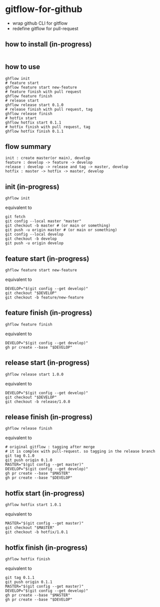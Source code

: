 # gitflow-for-github
- wrap github CLI for gitflow
- redefine gitflow for pull-request

## how to install (in-progress)
```shell

```

## how to use
```shell
ghflow init
# feature start
ghflow feature start new-feature
# feature finish with pull request
ghflow feature finish
# release start
ghflow release start 0.1.0
# release finish with pull request, tag
ghflow release finish
# hotfix start
ghflow hotfix start 0.1.1
# hotfix finish with pull request, tag
ghflow hotfix finish 0.1.1
```

## flow summary
```
init : create master(or main), develop
feature : develop -> feature -> develop
release : develop -> release and tag -> master, develop
hotfix : master -> hotfix -> master, develop
```

## init (in-progress)
```shell
ghflow init
```
equivalent to
```shell
git fetch
git config --local master "master"
git checkout -b master # (or main or something)
git push -u origin master # (or main or something)
git config --local develop
git checkout -b develop
git push -u origin develop
```

## feature start (in-progress)
```shell
ghflow feature start new-feature
```
equivalent to
```shell
DEVELOP="$(git config --get develop)"
git checkout "$DEVELOP"
git checkout -b feature/new-feature
```
## feature finish (in-progress)
```shell
ghflow feature finish
```
equivalent to
```shell
DEVELOP="$(git config --get develop)"
gh pr create --base "$DEVELOP"
```

## release start (in-progress)
```shell
ghflow release start 1.0.0
```
equivalent to
```shell
DEVELOP="$(git config --get develop)"
git checkout "$DEVELOP"
git checkout -b release/1.0.0
```
## release finish (in-progress)
```shell
ghflow release finish
```
equivalent to
```shell
# original gitflow : tagging after merge
# it is complex with pull-request. so tagging in the release branch   
git tag 0.1.0
git push origin 0.1.0
MASTER="$(git config --get master)"
DEVELOP="$(git config --get develop)"
gh pr create --base "$MASTER"
gh pr create --base "$DEVELOP"
```
## hotfix start (in-progress)
```shell
ghflow hotfix start 1.0.1
```
equivalent to
```shell
MASTER="$(git config --get master)"
git checkout "$MASTER"
git checkout -b hotfix/1.0.1
```

## hotfix finish (in-progress)
```shell
ghflow hotfix finish
```
equivalent to
```shell
git tag 0.1.1
git push origin 0.1.1
MASTER="$(git config --get master)"
DEVELOP="$(git config --get develop)"
gh pr create --base "$MASTER"
gh pr create --base "$DEVELOP"
```